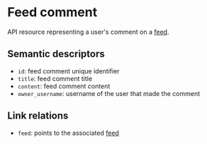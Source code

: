 # Feed comment

API resource representing a user's comment on a [feed](feed.md). 


## Semantic descriptors

* `id`: feed comment unique identifier
* `title`: feed comment title
* `content`: feed comment content
* `owner_username`: username of the user that made the comment


## Link relations

* `feed`: points to the associated [feed](feed.md)
